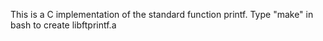 This is a C implementation of the standard function printf.
Type "make" in bash to create  libftprintf.a
